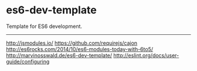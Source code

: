 es6-dev-template
================

Template for ES6 development.

---

http://jsmodules.io/
https://github.com/requirejs/cajon
http://es6rocks.com/2014/10/es6-modules-today-with-6to5/
http://marvinosswald.de/es6-dev-template/
http://eslint.org/docs/user-guide/configuring
